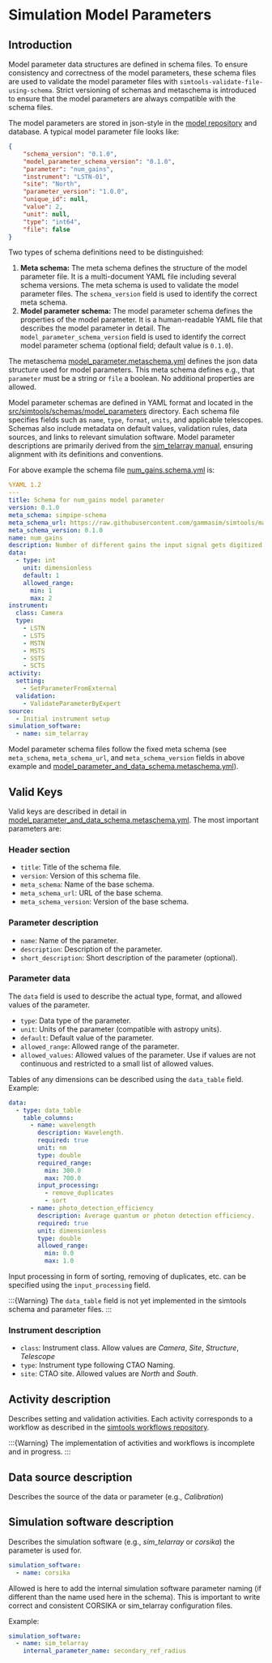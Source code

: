 # Simulation Model Parameters

## Introduction

Model parameter data structures are defined in schema files.
To ensure consistency and correctness of the model parameters, these schema files are used to validate the model parameter files with `simtools-validate-file-using-schema`.
Strict versioning of schemas and metaschema is introduced to ensure that the model parameters are always compatible with the schema files.

The model parameters are stored in json-style in the [model repository](https://gitlab.cta-observatory.org/cta-science/simulations/simulation-model/simulation-models) and database.
A typical model parameter file looks like:

```json
{
    "schema_version": "0.1.0",
    "model_parameter_schema_version": "0.1.0",
    "parameter": "num_gains",
    "instrument": "LSTN-01",
    "site": "North",
    "parameter_version": "1.0.0",
    "unique_id": null,
    "value": 2,
    "unit": null,
    "type": "int64",
    "file": false
}
```

Two types of schema definitions need to be distinguished:

1. **Meta schema:** The meta schema defines the structure of the model parameter file. It is a multi-document YAML file including several schema versions. The meta schema is used to validate the model parameter files. The `schema_version` field is used to identify the correct meta schema.
2. **Model parameter schema:** The model parameter schema defines the properties of the model parameter. It is a human-readable YAML file that describes the model parameter in detail. The `model_parameter_schema_version` field is used to identify the correct model parameter schema (optional field; default value is `0.1.0`).

The metaschema [model_parameter.metaschema.yml](https://github.com/gammasim/simtools/blob/main/src/simtools/schemas/model_parameter.metaschema.yml) defines the json data structure used for model parameters. This meta schema defines e.g., that `parameter` must be a string or `file` a boolean. No additional properties are allowed.

Model parameter schemas are defined in YAML format and located in the [src/simtools/schemas/model_parameters](https://github.com/gammasim/simtools/tree/main/src/simtools/schemas/model_parameters) directory. Each schema file specifies fields such as `name`, `type`, `format`, `units`, and applicable telescopes.  Schemas also include metadata on default values, validation rules, data sources, and links to relevant simulation software.  Model parameter descriptions are primarily derived from the [sim_telarray manual](https://www.mpi-hd.mpg.de/hfm/~bernlohr/sim_telarray/), ensuring alignment with its definitions and conventions.

For above example the schema file [num_gains.schema.yml](https://github.com/gammasim/simtools/blob/main/src/simtools/schemas/model_parameters/num_gains.schema.yml) is:

```yaml
%YAML 1.2
---
title: Schema for num_gains model parameter
version: 0.1.0
meta_schema: simpipe-schema
meta_schema_url: https://raw.githubusercontent.com/gammasim/simtools/main/simtools/schemas/model_parameter_and_data_schema.metaschema.yml
meta_schema_version: 0.1.0
name: num_gains
description: Number of different gains the input signal gets digitized.
data:
  - type: int
    unit: dimensionless
    default: 1
    allowed_range:
      min: 1
      max: 2
instrument:
  class: Camera
  type:
    - LSTN
    - LSTS
    - MSTN
    - MSTS
    - SSTS
    - SCTS
activity:
  setting:
    - SetParameterFromExternal
  validation:
    - ValidateParameterByExpert
source:
  - Initial instrument setup
simulation_software:
  - name: sim_telarray
```

Model parameter schema files follow the fixed meta schema (see `meta_schema`, `meta_schema_url`, and `meta_schema_version` fields in above example and [model_parameter_and_data_schema.metaschema.yml](https://github.com/gammasim/simtools/blob/main/simtools/schemas/model_parameter_and_data_schema.metaschema.yml)).

## Valid Keys

Valid keys are described in detail in [model_parameter_and_data_schema.metaschema.yml](https://github.com/gammasim/simtools/blob/main/simtools/schemas/model_parameter_and_data_schema.metaschema.yml). The most important parameters are:

### Header section

- `title`: Title of the schema file.
- `version`: Version of this schema file.
- `meta_schema`: Name of the base schema.
- `meta_schema_url`: URL of the base schema.
- `meta_schema_version`: Version of the base schema.

### Parameter description

- `name`: Name of the parameter.
- `description`: Description of the parameter.
- `short_description`: Short description of the parameter (optional).

### Parameter data

The `data` field is used to describe the actual type, format, and allowed values of the parameter.

- `type`: Data type of the parameter.
- `unit`: Units of the parameter (compatible with astropy units).
- `default`: Default value of the parameter.
- `allowed_range`: Allowed range of the parameter.
- `allowed_values`: Allowed values of the parameter. Use if values are not continuous and restricted to a small list of allowed values.

Tables of any dimensions can be described using the `data_table` field. Example:

```yaml
data:
  - type: data_table
    table_columns:
      - name: wavelength
        description: Wavelength.
        required: true
        unit: nm
        type: double
        required_range:
          min: 300.0
          max: 700.0
        input_processing:
          - remove_duplicates
          - sort
      - name: photo_detection_efficiency
        description: Average quantum or photon detection efficiency.
        required: true
        unit: dimensionless
        type: double
        allowed_range:
          min: 0.0
          max: 1.0
```

Input processing in form of sorting, removing of duplicates, etc. can be specified using the `input_processing` field.

:::{Warning}
The `data_table` field is not yet implemented in the simtools schema and parameter files.
:::

### Instrument description

- `class`: Instrument class. Allow values are *Camera*, *Site*, *Structure*, *Telescope*
- `type`: Instrument type following CTAO Naming.
- `site`: CTAO site. Allowed values are *North* and *South*.

## Activity description

Describes setting and validation activities. Each activity corresponds to a workflow as described in the [simtools workflows repository](https://github.com/gammasim/workflows).

:::{Warning}
The implementation of activities and workflows is incomplete and in progress.
:::

## Data source description

Describes the source of the data or parameter (e.g., *Calibration*)

## Simulation software description

Describes the simulation software (e.g., *sim_telarray* or *corsika*) the parameter is used for.

```yaml
simulation_software:
  - name: corsika
```

Allowed is here to add the internal simulation software parameter naming (if different than the name used here in the schema).
This is important to write correct and consistent CORSIKA or sim\_telarray configuration files.

 Example:

```yaml
simulation_software:
  - name: sim_telarray
    internal_parameter_name: secondary_ref_radius
```
